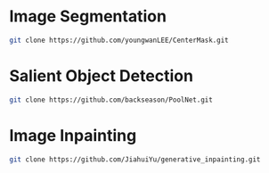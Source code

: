 # Image Segmentation
```bash
git clone https://github.com/youngwanLEE/CenterMask.git
```
# Salient Object Detection
```bash
git clone https://github.com/backseason/PoolNet.git
```
# Image Inpainting
```bash
git clone https://github.com/JiahuiYu/generative_inpainting.git
```
